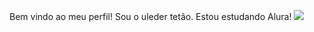 Bem vindo ao meu perfil! Sou o uleder tetão. Estou estudando Alura!
![](https://media1.tenor.com/m/EaMi676csUwAAAAd/ronnie-coleman.gif)
